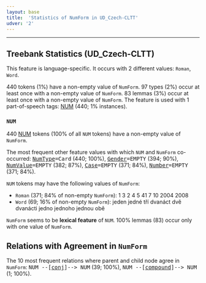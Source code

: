 ```yaml
---
layout: base
title:  'Statistics of NumForm in UD_Czech-CLTT'
udver: '2'
---
```




--------------------------------------------------------------------------------

## Treebank Statistics (UD_Czech-CLTT)

This feature is language-specific.
It occurs with 2 different values: `Roman`, `Word`.

440 tokens (1%) have a non-empty value of `NumForm`.
97 types (2%) occur at least once with a non-empty value of `NumForm`.
83 lemmas (3%) occur at least once with a non-empty value of `NumForm`.
The feature is used with 1 part-of-speech tags: [NUM](cs_cltt-pos-NUM.html) (440; 1% instances).

### `NUM`

440 [NUM](cs_cltt-pos-NUM.html) tokens (100% of all `NUM` tokens) have a non-empty value of `NumForm`.

The most frequent other feature values with which `NUM` and `NumForm` co-occurred: <tt><a href="NumType.html">NumType</a>=Card</tt> (440; 100%), <tt><a href="Gender.html">Gender</a>=EMPTY</tt> (394; 90%), <tt><a href="NumValue.html">NumValue</a>=EMPTY</tt> (382; 87%), <tt><a href="Case.html">Case</a>=EMPTY</tt> (371; 84%), <tt><a href="Number.html">Number</a>=EMPTY</tt> (371; 84%).

`NUM` tokens may have the following values of `NumForm`:

* `Roman` (371; 84% of non-empty `NumForm`): 1 3 2 4 5 41 7 10 2004 2008
* `Word` (69; 16% of non-empty `NumForm`): jeden jedné tří dvanáct dvě dvanácti jedno jednoho jednou obě

`NumForm` seems to be **lexical feature** of `NUM`. 100% lemmas (83) occur only with one value of `NumForm`.

## Relations with Agreement in `NumForm`

The 10 most frequent relations where parent and child node agree in `NumForm`:
<tt>NUM --[<a href="../dep/conj.html">conj</a>]--> NUM</tt> (39; 100%),
<tt>NUM --[<a href="../dep/compound.html">compound</a>]--> NUM</tt> (1; 100%).

